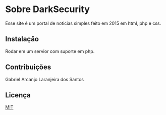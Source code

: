 # Sobre DarkSecurity

Esse site é um portal de noticias simples feito em 2015 em html, php e css.
 
## Instalação

Rodar em um servior com suporte em php.


## Contribuições

Gabriel Arcanjo Laranjeira dos Santos

## Licença
[MIT](https://choosealicense.com/licenses/mit/)